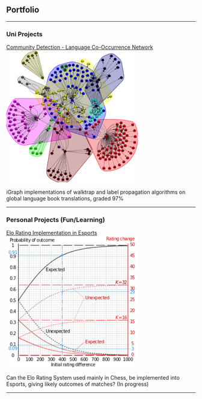 ## Portfolio

---

### Uni Projects

[Community Detection - Language Co-Occurrence Network](/pdfs/LanguagesPaper.pdf)
<img src="images/Walktrap_Py.png?raw=true" width="350" height="350"/>

iGraph implementations of walktrap and label propagation algorithms on global language book translations, graded 97%

---

### Personal Projects (Fun/Learning)

[Elo Rating Implementation in Esports](harrybitten.github.io)
<img src="images/Elo.png?raw=true" width="350" height="350"/>

Can the Elo Rating System used mainly in Chess, be implemented into Esports, giving likely outcomes of matches? (In progress)

---
